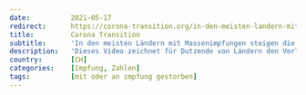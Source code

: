 ```yaml
---
date:          2021-05-17
redirect:      https://corona-transition.org/in-den-meisten-landern-mit-massenimpfungen-steigen-die-todesfalle
title:         Corona Transition
subtitle:      'In den meisten Ländern mit Massenimpfungen steigen die Todesfälle'
description:   'Dieses Video zeichnet für Dutzende von Ländern den Verlauf der Todeszahlen vor der Impfung (rot) und nach der Impfung (blau) auf. Basis sind die (...)'
country:       [CH]
categories:    [Impfung, Zahlen]
tags:          [mit oder an impfung gestorben]
---
```

